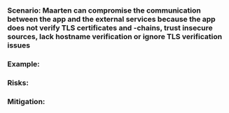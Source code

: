 ### Scenario: Maarten can compromise the communication between the app and the external services because the app does not verify TLS certificates and -chains, trust insecure sources, lack hostname verification or ignore TLS verification issues

### Example:

### Risks: 

### Mitigation: